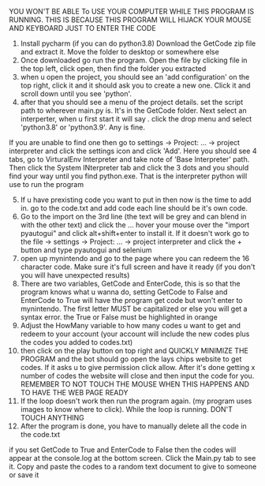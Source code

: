 YOU WON'T BE ABLE To USE YOUR COMPUTER WHILE THIS PROGRAM IS RUNNING. THIS IS BECAUSE THIS PROGRAM WILL HIJACK YOUR MOUSE AND KEYBOARD JUST TO ENTER THE CODE
1. Install pycharm (if you can do python3.8) Download the GetCode zip file and extract it. Move the folder to desktop or somewhere else
2. Once downloaded go run the program. Open the file by clicking file in the top left, click open, then find the folder you extracted
3. when u open the project, you should see an 'add configuration' on the top right, click it and it should ask you to create a new one. Click it and scroll down until you see 'python'.
4. after that you should see a menu of the project details. set the script path to wherever main.py is. It's in the GetCode folder. Next select an interperter, when u first start it will say <no interpreter>. click the drop menu and select 'python3.8' or 'python3.9'. Any is fine.
  
  If you are unable to find one then go to settings -> Project: ... -> project interpreter and click the settings icon and click 'Add'. Here you should see 4 tabs, go to         VirturalEnv Interpreter and take note of 'Base Interpreter' path. Then click the System INterpreter tab and click the 3 dots and you should find your way until you find python.exe. That is the interpreter python will use to run the program
  
5. If u have prexisting code you want to put in then now is the time to add in. go to the code.txt and add code each line should be it's own code. 
6. Go to the import on the 3rd line (the text will be grey and can blend in with the other text) and click the ... hover your mouse over the "import pyautogui" and click alt+shift+enter to install it. If it doesn't work go to the file -> settings -> Project: ... -> project interpreter and click the + button and type pyautogui and selenium 
7. open up mynintendo and go to the page where you can redeem the 16 character code. Make sure it's full screen and have it ready (if you don't you will have unexpected results)
8. There are two variables, GetCode and EnterCode, this is so that the program knows what u wanna do, setting GetCode to False and EnterCode to True will have the program get code but won't enter to mynintendo. The first letter MUST be capitalized or else you will get a syntax error. the True or False must be highlighted in orange 
9. Adjust the HowMany variable to how many codes u want to get and redeem to your account (your account will include the new codes plus the codes you added to codes.txt) 
10. then click on the play button on top right and QUICKLY MINIMIZE THE PROGRAM and the bot should go open the lays chips website to get codes. If it asks u to give permission click allow. After it's done getting x number of codes the website will close and then input the code for you. REMEMBER TO NOT TOUCH THE MOUSE WHEN THIS HAPPENS AND TO HAVE THE WEB PAGE READY
11. If the loop doesn't work then run the program again. (my program uses images to know where to click). While the loop is running. DON'T TOUCH ANYTHING
12. After the program is done, you have to manually delete all the code in the code.txt
  
if you set GetCode to True and EnterCode to False then the codes will appear at the console.log at the bottom screen. Click the Main.py tab to see it. Copy and paste the codes to a random text document to give to someone or save it 

